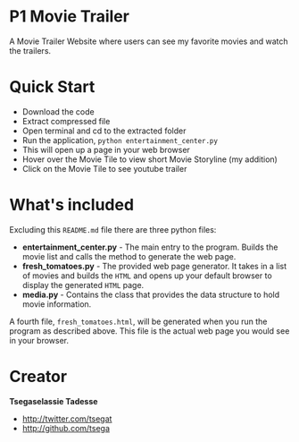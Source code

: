 # P1 Movie Trailer

A Movie Trailer Website where users can see my favorite movies and watch the trailers.
 
# Quick Start

  - Download the code
  - Extract compressed file
  - Open terminal and cd to the extracted folder
  - Run the application, `python entertainment_center.py`
  - This will open up a page in your web browser
  - Hover over the Movie Tile to view short Movie Storyline (my addition)
  - Click on the Movie Tile to see youtube trailer

# What's included

Excluding this `README.md` file there are three python files:

  - **entertainment_center.py** - The main entry to the program. Builds the movie list and calls the method to generate
   the web page.
  - **fresh_tomatoes.py** - The provided web page generator. It takes in a list of movies and builds the `HTML` and opens up
  your default browser to display the generated `HTML` page.
  - **media.py** - Contains the class that provides the data structure to hold movie information.
  
A fourth file, `fresh_tomatoes.html`, will be generated when you run the program as described above. 
This file is the actual web page you would see in your browser.

# Creator

**Tsegaselassie Tadesse**

  - http://twitter.com/tsegat
  - http://github.com/tsega